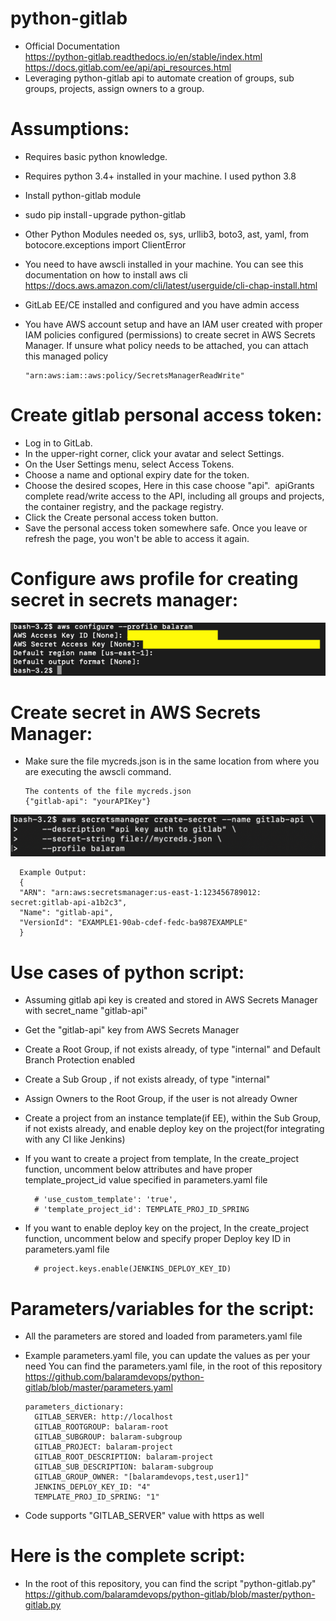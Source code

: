 # python-gitlab
- Official Documentation
  <br />
  https://python-gitlab.readthedocs.io/en/stable/index.html
  <br />
  https://docs.gitlab.com/ee/api/api_resources.html
- Leveraging python-gitlab api to automate creation of groups, sub groups, projects, assign owners to a group.

# Assumptions:

- Requires basic python knowledge.
- Requires python 3.4+ installed in your machine. I used python 3.8
- Install python-gitlab module
- sudo pip install - upgrade python-gitlab
- Other Python Modules needed
  os, sys, urllib3, boto3, ast, yaml, from botocore.exceptions import ClientError

- You need to have awscli installed in your machine. You can see this documentation on how to install aws cli
  https://docs.aws.amazon.com/cli/latest/userguide/cli-chap-install.html

- GitLab EE/CE installed and configured and you have admin access
- You have AWS account setup and have an IAM user created with proper IAM policies configured (permissions) to create secret in AWS Secrets Manager. 
  If unsure what policy needs to be attached, you can attach this managed policy
 
      "arn:aws:iam::aws:policy/SecretsManagerReadWrite"

# Create gitlab personal access token:
- Log in to GitLab.
- In the upper-right corner, click your avatar and select Settings.
- On the User Settings menu, select Access Tokens.
- Choose a name and optional expiry date for the token.
- Choose the desired scopes, Here in this case choose "api". 
  apiGrants complete read/write access to the API, including all groups and projects, the container registry, and the package registry.
- Click the Create personal access token button.
- Save the personal access token somewhere safe. Once you leave or refresh the page, you won't be able to access it again.

# Configure aws profile for creating secret in secrets manager:
![picture](img/awscli_profile.png)


# Create secret in AWS Secrets Manager:
- Make sure the file mycreds.json is in the same location from where you are executing the awscli command.  
      
      The contents of the file mycreds.json
      {"gitlab-api": "yourAPIKey"}

![picture](img/secretsmanager.png)

      Example Output:
      {
      "ARN": "arn:aws:secretsmanager:us-east-1:123456789012: secret:gitlab-api-a1b2c3",
      "Name": "gitlab-api",
      "VersionId": "EXAMPLE1-90ab-cdef-fedc-ba987EXAMPLE"
      }

# Use cases of python script:
- Assuming gitlab api key is created and stored in AWS Secrets Manager with secret_name "gitlab-api"
- Get the "gitlab-api" key from AWS Secrets Manager
- Create a Root Group, if not exists already, of type "internal" and Default Branch Protection enabled
- Create a Sub Group , if not exists already, of type "internal"
- Assign Owners to the Root Group, if the user is not already Owner
- Create a project from an instance template(if EE), within the Sub Group, if not exists already, and enable deploy key on the project(for integrating with any CI like Jenkins)
- If you want to create a project from template, In the create_project function, uncomment below attributes and have proper template_project_id value specified in parameters.yaml file

        # 'use_custom_template': 'true',
        # 'template_project_id': TEMPLATE_PROJ_ID_SPRING
- If you want to enable deploy key on the project, In the create_project function, uncomment below and specify proper Deploy key ID in parameters.yaml file

        # project.keys.enable(JENKINS_DEPLOY_KEY_ID)

# Parameters/variables for the script:
- All the parameters are stored and loaded from parameters.yaml file
- Example parameters.yaml file, you can update the values as per your need
  You can find the parameters.yaml file, in the root of this repository
  <br />
  https://github.com/balaramdevops/python-gitlab/blob/master/parameters.yaml

      parameters_dictionary:
        GITLAB_SERVER: http://localhost
        GITLAB_ROOTGROUP: balaram-root
        GITLAB_SUBGROUP: balaram-subgroup
        GITLAB_PROJECT: balaram-project
        GITLAB_ROOT_DESCRIPTION: balaram-project
        GITLAB_SUB_DESCRIPTION: balaram-subgroup
        GITLAB_GROUP_OWNER: "[balaramdevops,test,user1]"
        JENKINS_DEPLOY_KEY_ID: "4"
        TEMPLATE_PROJ_ID_SPRING: "1"
        
- Code supports "GITLAB_SERVER" value with https as well

# Here is the complete script:
- In the root of this repository, you can find the script "python-gitlab.py"
  <br />
  https://github.com/balaramdevops/python-gitlab/blob/master/python-gitlab.py
